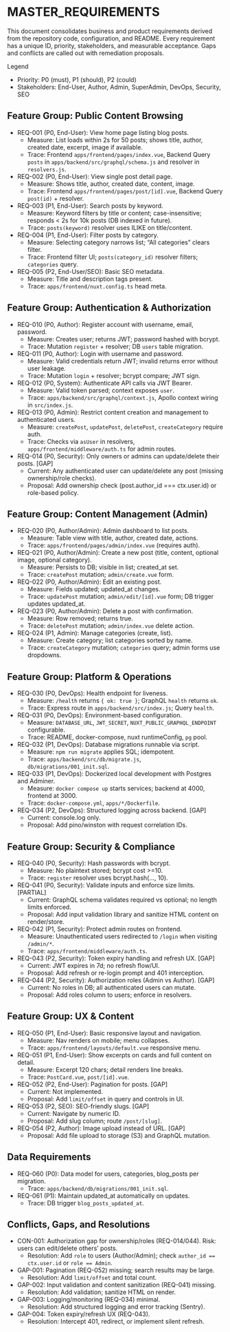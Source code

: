 # MASTER_REQUIREMENTS

This document consolidates business and product requirements derived from the repository code, configuration, and README. Every requirement has a unique ID, priority, stakeholders, and measurable acceptance. Gaps and conflicts are called out with remediation proposals.

Legend
- Priority: P0 (must), P1 (should), P2 (could)
- Stakeholders: End-User, Author, Admin, SuperAdmin, DevOps, Security, SEO

## Feature Group: Public Content Browsing

- REQ-001 (P0, End-User): View home page listing blog posts.
  - Measure: List loads within 2s for 50 posts; shows title, author, created date, excerpt, image if available.
  - Trace: Frontend `apps/frontend/pages/index.vue`, Backend Query `posts` in `apps/backend/src/graphql/schema.js` and resolver in `resolvers.js`.
- REQ-002 (P0, End-User): View single post detail page.
  - Measure: Shows title, author, created date, content, image.
  - Trace: Frontend `apps/frontend/pages/post/[id].vue`, Backend Query `post(id)` + resolver.
- REQ-003 (P1, End-User): Search posts by keyword.
  - Measure: Keyword filters by title or content; case-insensitive; responds < 2s for 10k posts (DB indexed in future).
  - Trace: `posts(keyword)` resolver uses ILIKE on title/content.
- REQ-004 (P1, End-User): Filter posts by category.
  - Measure: Selecting category narrows list; “All categories” clears filter.
  - Trace: Frontend filter UI; `posts(category_id)` resolver filters; `categories` query.
- REQ-005 (P2, End-User/SEO): Basic SEO metadata.
  - Measure: Title and description tags present.
  - Trace: `apps/frontend/nuxt.config.ts` head meta.

## Feature Group: Authentication & Authorization

- REQ-010 (P0, Author): Register account with username, email, password.
  - Measure: Creates user; returns JWT; password hashed with bcrypt.
  - Trace: Mutation `register` + resolver; DB `users` table migration.
- REQ-011 (P0, Author): Login with username and password.
  - Measure: Valid credentials return JWT; invalid returns error without user leakage.
  - Trace: Mutation `login` + resolver; bcrypt compare; JWT sign.
- REQ-012 (P0, System): Authenticate API calls via JWT Bearer.
  - Measure: Valid token parsed; context exposes `user`.
  - Trace: `apps/backend/src/graphql/context.js`, Apollo context wiring in `src/index.js`.
- REQ-013 (P0, Admin): Restrict content creation and management to authenticated users.
  - Measure: `createPost`, `updatePost`, `deletePost`, `createCategory` require auth.
  - Trace: Checks via `asUser` in resolvers, `apps/frontend/middleware/auth.ts` for admin routes.
- REQ-014 (P0, Security): Only owners or admins can update/delete their posts. [GAP]
  - Current: Any authenticated user can update/delete any post (missing ownership/role checks).
  - Proposal: Add ownership check (post.author_id === ctx.user.id) or role-based policy.

## Feature Group: Content Management (Admin)

- REQ-020 (P0, Author/Admin): Admin dashboard to list posts.
  - Measure: Table view with title, author, created date, actions.
  - Trace: `apps/frontend/pages/admin/index.vue` (requires auth).
- REQ-021 (P0, Author/Admin): Create a new post (title, content, optional image, optional category).
  - Measure: Persists to DB; visible in list; created_at set.
  - Trace: `createPost` mutation; `admin/create.vue` form.
- REQ-022 (P0, Author/Admin): Edit an existing post.
  - Measure: Fields updated; updated_at changes.
  - Trace: `updatePost` mutation; `admin/edit/[id].vue` form; DB trigger updates updated_at.
- REQ-023 (P0, Author/Admin): Delete a post with confirmation.
  - Measure: Row removed; returns true.
  - Trace: `deletePost` mutation; `admin/index.vue` delete action.
- REQ-024 (P1, Admin): Manage categories (create, list).
  - Measure: Create category; list categories sorted by name.
  - Trace: `createCategory` mutation; `categories` query; admin forms use dropdowns.

## Feature Group: Platform & Operations

- REQ-030 (P0, DevOps): Health endpoint for liveness.
  - Measure: `/health` returns `{ ok: true }`; GraphQL `health` returns `ok`.
  - Trace: Express route in `apps/backend/src/index.js`; Query `health`.
- REQ-031 (P0, DevOps): Environment-based configuration.
  - Measure: `DATABASE_URL`, `JWT_SECRET`, `NUXT_PUBLIC_GRAPHQL_ENDPOINT` configurable.
  - Trace: README, docker-compose, nuxt runtimeConfig, `pg` pool.
- REQ-032 (P1, DevOps): Database migrations runnable via script.
  - Measure: `npm run migrate` applies SQL; idempotent.
  - Trace: `apps/backend/src/db/migrate.js`, `db/migrations/001_init.sql`.
- REQ-033 (P1, DevOps): Dockerized local development with Postgres and Adminer.
  - Measure: `docker compose up` starts services; backend at 4000, frontend at 3000.
  - Trace: `docker-compose.yml`, `apps/*/Dockerfile`.
- REQ-034 (P2, DevOps): Structured logging across backend. [GAP]
  - Current: console.log only.
  - Proposal: Add pino/winston with request correlation IDs.

## Feature Group: Security & Compliance

- REQ-040 (P0, Security): Hash passwords with bcrypt.
  - Measure: No plaintext stored; bcrypt cost >=10.
  - Trace: `register` resolver uses bcrypt.hash(…, 10).
- REQ-041 (P0, Security): Validate inputs and enforce size limits. [PARTIAL]
  - Current: GraphQL schema validates required vs optional; no length limits enforced.
  - Proposal: Add input validation library and sanitize HTML content on render/store.
- REQ-042 (P1, Security): Protect admin routes on frontend.
  - Measure: Unauthenticated users redirected to `/login` when visiting `/admin/*`.
  - Trace: `apps/frontend/middleware/auth.ts`.
- REQ-043 (P2, Security): Token expiry handling and refresh UX. [GAP]
  - Current: JWT expires in 7d; no refresh flow/UI.
  - Proposal: Add refresh or re-login prompt and 401 interception.
- REQ-044 (P2, Security): Authorization roles (Admin vs Author). [GAP]
  - Current: No roles in DB; all authenticated users can mutate.
  - Proposal: Add roles column to users; enforce in resolvers.

## Feature Group: UX & Content

- REQ-050 (P1, End-User): Basic responsive layout and navigation.
  - Measure: Nav renders on mobile; menu collapses.
  - Trace: `apps/frontend/layouts/default.vue` responsive menu.
- REQ-051 (P1, End-User): Show excerpts on cards and full content on detail.
  - Measure: Excerpt 120 chars; detail renders line breaks.
  - Trace: `PostCard.vue`, `post/[id].vue`.
- REQ-052 (P2, End-User): Pagination for posts. [GAP]
  - Current: Not implemented.
  - Proposal: Add `limit/offset` in query and controls in UI.
- REQ-053 (P2, SEO): SEO-friendly slugs. [GAP]
  - Current: Navigate by numeric ID.
  - Proposal: Add slug column; route `/post/[slug]`.
- REQ-054 (P2, Author): Image upload instead of URL. [GAP]
  - Proposal: Add file upload to storage (S3) and GraphQL mutation.

## Data Requirements

- REQ-060 (P0): Data model for users, categories, blog_posts per migration.
  - Trace: `apps/backend/db/migrations/001_init.sql`.
- REQ-061 (P1): Maintain updated_at automatically on updates.
  - Trace: DB trigger `blog_posts_updated_at`.

## Conflicts, Gaps, and Resolutions

- CON-001: Authorization gap for ownership/roles (REQ-014/044). Risk: users can edit/delete others’ posts.
  - Resolution: Add `role` to users (Author/Admin); check `author_id == ctx.user.id` or `role == Admin`.
- GAP-001: Pagination (REQ-052) missing; search results may be large.
  - Resolution: Add `limit/offset` and total count.
- GAP-002: Input validation and content sanitization (REQ-041) missing.
  - Resolution: Add validation; sanitize HTML on render.
- GAP-003: Logging/monitoring (REQ-034) minimal.
  - Resolution: Add structured logging and error tracking (Sentry).
- GAP-004: Token expiry/refresh UX (REQ-043).
  - Resolution: Intercept 401, redirect, or implement silent refresh.


